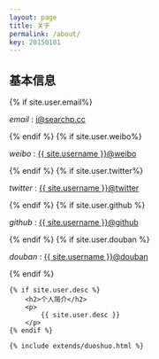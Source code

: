 ```yaml
---
layout: page
title: 关于
permalink: /about/
key: 20150101
---
```

<div class="about">
	<h2>基本信息</h2>
	{% if site.user.email%}
	<p>
		<em>email</em> : <a href="mailto:{{ site.user.email }}">i@searchp.cc</a>
	</p>
	{% endif %}
	{% if site.user.weibo%}
	<p>
		<em>weibo</em> : <a href="{{ site.user.weibo }}">{{ site.username }}@weibo</a>
	</p>
	{% endif %}
	{% if site.user.twitter%}
	<p>
		<em>twitter</em> : <a href="{{ site.user.twitter }}">{{ site.username }}@twitter</a>
	</p>
	{% endif %}
	{% if site.user.github %}
	<p>
		<em>github</em> : <a href="{{ site.user.github }} ">{{ site.username }}@github</a>
	</p>
	{% endif %}
	{% if site.user.douban %}
	<p>
		<em>douban</em> : <a href="{{ site.user.douban }} ">{{ site.username }}@douban</a>
	</p>
	{% endif %}

	{% if site.user.desc %}
		<h2>个人简介</h2>
		<p>
			{{ site.user.desc }}
		</p>
	{% endif %}

	{% include extends/duoshuo.html %}
</div>


